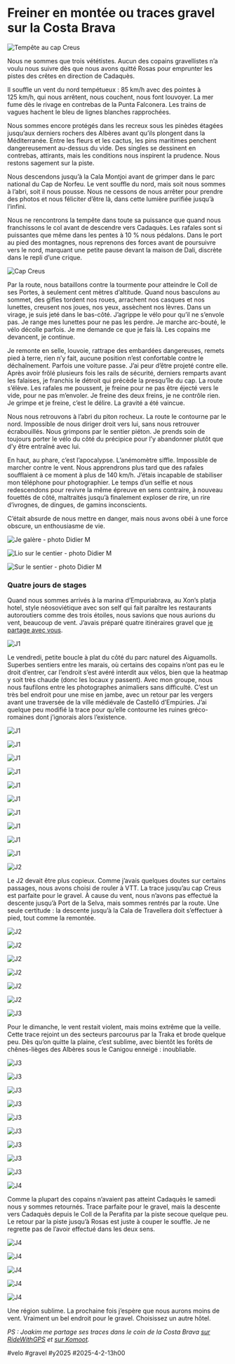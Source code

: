 # Freiner en montée ou traces gravel sur la Costa Brava

![Tempête au cap Creus](_i/2025-03-29-123723-Cadaqus.webp)

Nous ne sommes que trois vététistes. Aucun des copains gravellistes n’a voulu nous suivre dès que nous avons quitté Rosas pour emprunter les pistes des crêtes en direction de Cadaquès.

Il souffle un vent du nord tempétueux : 85 km/h avec des pointes à 125 km/h, qui nous arrêtent, nous couchent, nous font louvoyer. La mer fume dès le rivage en contrebas de la Punta Falconera. Les trains de vagues hachent le bleu de lignes blanches rapprochées.

Nous sommes encore protégés dans les recreux sous les pinèdes étagées jusqu’aux derniers rochers des Albères avant qu’ils plongent dans la Méditerranée. Entre les fleurs et les cactus, les pins maritimes penchent dangereusement au-dessus du vide. Des singles se dessinent en contrebas, attirants, mais les conditions nous inspirent la prudence. Nous restons sagement sur la piste.

Nous descendons jusqu’à la Cala Montjoi avant de grimper dans le parc national du Cap de Norfeu. Le vent souffle du nord, mais soit nous sommes à l’abri, soit il nous pousse. Nous ne cessons de nous arrêter pour prendre des photos et nous féliciter d’être là, dans cette lumière purifiée jusqu’à l’infini.

Nous ne rencontrons la tempête dans toute sa puissance que quand nous franchissons le col avant de descendre vers Cadaquès. Les rafales sont si puissantes que même dans les pentes à 10 % nous pédalons. Dans le port au pied des montagnes, nous reprenons des forces avant de poursuivre vers le nord, marquant une petite pause devant la maison de Dali, discrète dans le repli d’une crique.

![Cap Creus](_i/capcreus.webp)

Par la route, nous bataillons contre la tourmente pour atteindre le Coll de ses Portes, à seulement cent mètres d’altitude. Quand nous basculons au sommet, des gifles tordent nos roues, arrachent nos casques et nos lunettes, creusent nos joues, nos yeux, assèchent nos lèvres. Dans un virage, je suis jeté dans le bas-côté. J’agrippe le vélo pour qu’il ne s’envole pas. Je range mes lunettes pour ne pas les perdre. Je marche arc-bouté, le vélo décolle parfois. Je me demande ce que je fais là. Les copains me devancent, je continue.

Je remonte en selle, louvoie, rattrape des embardées dangereuses, remets pied à terre, rien n’y fait, aucune position n’est confortable contre le déchaînement. Parfois une voiture passe. J’ai peur d’être projeté contre elle. Après avoir frôlé plusieurs fois les rails de sécurité, derniers remparts avant les falaises, je franchis le détroit qui précède la presqu’île du cap. La route s’élève. Les rafales me poussent, je freine pour ne pas être éjecté vers le vide, pour ne pas m’envoler. Je freine des deux freins, je ne contrôle rien. Je grimpe et je freine, c’est le délire. La gravité a été vaincue.

Nous nous retrouvons à l’abri du piton rocheux. La route le contourne par le nord. Impossible de nous diriger droit vers lui, sans nous retrouver écrabouillés. Nous grimpons par le sentier piéton. Je prends soin de toujours porter le vélo du côté du précipice pour l’y abandonner plutôt que d’y être entraîné avec lui.

En haut, au phare, c’est l’apocalypse. L’anémomètre siffle. Impossible de marcher contre le vent. Nous apprendrons plus tard que des rafales soufflaient à ce moment à plus de 140 km/h. J’étais incapable de stabiliser mon téléphone pour photographier. Le temps d’un selfie et nous redescendons pour revivre la même épreuve en sens contraire, à nouveau fouettés de côté, maltraités jusqu’à finalement exploser de rire, un rire d’ivrognes, de dingues, de gamins inconscients.

C’était absurde de nous mettre en danger, mais nous avons obéi à une force obscure, un enthousiasme de vie.

![Je galère - photo Didier M](_i/didier03.webp)

![Lio sur le centier - photo Didier M](_i/didier01.webp)

![Sur le sentier - photo Didier M](_i/didier02.webp)

### Quatre jours de stages

Quand nous sommes arrivés à la marina d’Empuriabrava, au Xon’s platja hotel, style néosoviétique avec son self qui fait paraître les restaurants autoroutiers comme des trois étoiles, nous savions que nous aurions du vent, beaucoup de vent. J’avais préparé quatre itinéraires gravel que [je partage avec vous](https://www.visugpx.com/hEI1ynETXc).

![J1](_i/rosasj1.webp)

Le vendredi, petite boucle à plat du côté du parc naturel des Aiguamolls. Superbes sentiers entre les marais, où certains des copains n’ont pas eu le droit d’entrer, car l’endroit s’est avéré interdit aux vélos, bien que la heatmap y soit très chaude (donc les locaux y passent). Avec mon groupe, nous nous faufilons entre les photographes animaliers sans difficulté. C’est un très bel endroit pour une mise en jambe, avec un retour par les vergers avant une traversée de la ville médiévale de Castelló d’Empúries. J’ai quelque peu modifié la trace pour qu’elle contourne les ruines gréco-romaines dont j’ignorais alors l’existence.

![J1](_i/2025-03-28-163050-CastelldEmpries.webp)

![J1](_i/2025-03-28-163818-CastelldEmpries.webp)

![J1](_i/2025-03-28-163939-CastelldEmpries.webp)

![J1](_i/2025-03-28-164354-CastelldEmpries.webp)

![J1](_i/2025-03-28-164406-CastelldEmpries.webp)

![J1](_i/2025-03-28-164936-CastelldEmpries.webp)

![J1](_i/2025-03-28-181022-CastelldEmpries.webp)

![J1](_i/2025-03-28-183550-CastelldEmpries.webp)

![J1](_i/2025-03-28-183602-CastelldEmpries.webp)

![J1](_i/2025-03-28-184204-CastelldEmpries.webp)

![J2](_i/Rosas_j2.webp)

Le J2 devait être plus copieux. Comme j’avais quelques doutes sur certains passages, nous avons choisi de rouler à VTT. La trace jusqu’au cap Creus est parfaite pour le gravel. À cause du vent, nous n’avons pas effectué la descente jusqu’à Port de la Selva, mais sommes rentrés par la route. Une seule certitude : la descente jusqu’à la Cala de Travellera doit s’effectuer à pied, tout comme la remontée.

![J2](_i/2025-03-29-095337-Cadaqus.webp)

![J2](_i/2025-03-29-095732-Cadaqus.webp)

![J2](_i/2025-03-29-100938-Cadaqus.webp)

![J2](_i/2025-03-29-104226-Cadaqus.webp)

![J2](_i/2025-03-29-105816-Cadaqus.webp)

![J2](_i/2025-03-29-122239-Cadaqus.webp)

![J3](_i/Rosas_J3.webp)

Pour le dimanche, le vent restait violent, mais moins extrême que la veille. Cette trace rejoint un des secteurs parcourus par la Traka et brode quelque peu. Dès qu’on quitte la plaine, c’est sublime, avec bientôt les forêts de chênes-lièges des Albères sous le Canigou enneigé : inoubliable.

![J3](_i/2025-03-30-100953-Capmany.webp)

![J3](_i/2025-03-30-102835-Capmany.webp)

![J3](_i/2025-03-30-112304-Capmany.webp)

![J3](_i/2025-03-30-112307-Capmany.webp)

![J3](_i/2025-03-30-130408-Capmany.webp)

![J3](_i/2025-03-30-134117-Capmany.webp)

![J3](_i/2025-03-30-143537-Capmany.webp)

![J3](_i/2025-03-30-144706-Capmany.webp)

![J3](_i/2025-03-30-150024-Capmany.webp)

![J4](_i/Rosas_J4.webp)

Comme la plupart des copains n’avaient pas atteint Cadaquès le samedi nous y sommes retournés. Trace parfaite pour le gravel, mais la descente vers Cadaquès depuis le Coll de la Perafita par la piste secoue quelque peu. Le retour par la piste jusqu’à Rosas est juste à couper le souffle. Je ne regrette pas de l’avoir effectué dans les deux sens.

![J4](_i/2025-03-31-115751-CadaqusetRoses.webp)

![J4](_i/2025-03-31-122615-CadaqusetRoses.webp)

![J4](_i/2025-03-31-124531-CadaqusetRoses.webp)

![J4](_i/2025-03-31-125116-CadaqusetRoses.webp)

![J4](_i/2025-03-31-125126-CadaqusetRoses.webp)

Une région sublime. La prochaine fois j’espère que nous aurons moins de vent. Vraiment un bel endroit pour le gravel. Choisissez un autre hôtel.

*PS : Joakim me partage ses traces dans le coin de la Costa Brava [sur RideWithGPS](https://ridewithgps.com/collections/41968) et [sur Komoot](https://www.komoot.com/fr-fr/collection/1602554/-velo-de-route-et-gravel-en-catalogne-entre-l-alt-emporda-et-girona).* 

#velo #gravel #y2025 #2025-4-2-13h00

